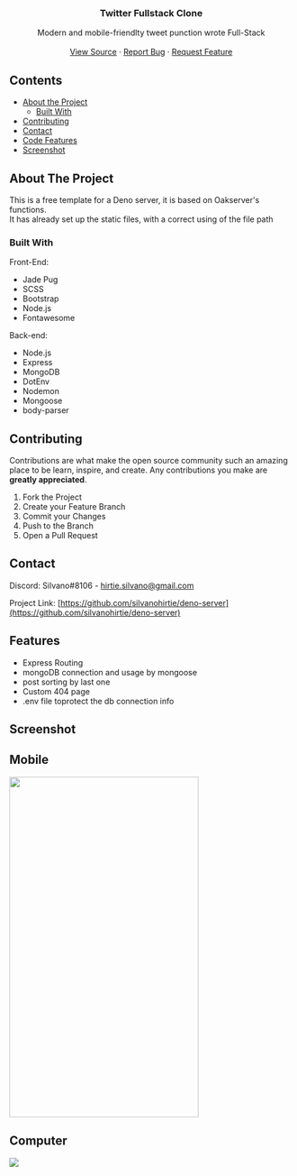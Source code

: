 
<!-- PROJECT LOGO -->
<br />

  <h3 align="center">Twitter Fullstack Clone</h3>

  <p align="center">
    Modern and mobile-friendlty tweet punction wrote Full-Stack
    <br />
    <br />
    <a href="https://github.com/silvanohirtie/twitter-clone/blob/master/server.js">View Source</a>
    ·
    <a href="https://github.com/silvanohirtie/twitter-clone/issues">Report Bug</a>
    ·
    <a href="https://github.com/silvanohirtie/twitter-clone/issues">Request Feature</a>
  </p>
</p>



<!-- TABLE OF CONTENTS -->
## Contents

* [About the Project](#about-the-project)
  * [Built With](#built-with)
* [Contributing](#contributing)
* [Contact](#contact)
* [Code Features](#features)
* [Screenshot](#screenshot)


<!-- ABOUT THE PROJECT -->
## About The Project

This is a free template for a Deno server, it is based on Oakserver's functions.  
It has already set up the static files, with a correct using of the file path  


### Built With
Front-End:
* Jade Pug
* SCSS
* Bootstrap
* Node.js
* Fontawesome

Back-end:
* Node.js
* Express
* MongoDB
* DotEnv
* Nodemon
* Mongoose
* body-parser
<!-- CONTRIBUTING -->
## Contributing

Contributions are what make the open source community such an amazing place to be learn, inspire, and create. Any contributions you make are **greatly appreciated**.

1. Fork the Project
2. Create your Feature Branch 
3. Commit your Changes 
4. Push to the Branch
5. Open a Pull Request


<!-- CONTACT -->
## Contact

Discord: Silvano#8106 - hirtie.silvano@gmail.com

Project Link: [https://github.com/silvanohirtie/deno-server](https://github.com/silvanohirtie/deno-server)

<!-- Features -->
## Features
* Express Routing
* mongoDB connection and usage by mongoose
* post sorting by last one
* Custom 404 page
* .env file toprotect the db connection info
<!-- screenshot -->
## Screenshot
<!-- Mobile -->
## Mobile
<img height="604" width="336" src="https://i.imgur.com/Exuu6QH.jpg">

<!-- Computer -->
## Computer
<img src="https://i.imgur.com/hZy0LuH.png">

